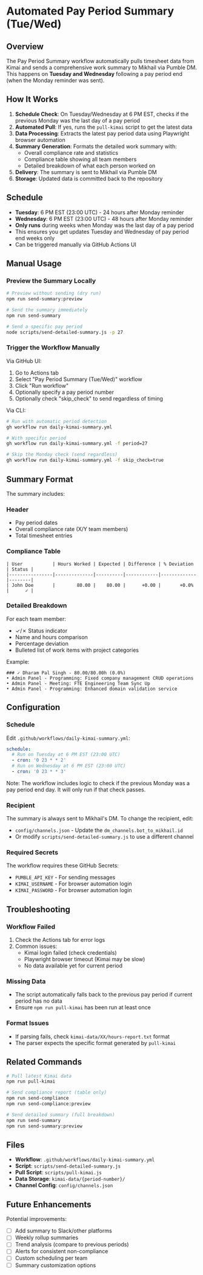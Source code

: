 # Automated Pay Period Summary (Tue/Wed)

## Overview

The Pay Period Summary workflow automatically pulls timesheet data from Kimai and sends a comprehensive work summary to Mikhail via Pumble DM. This happens on **Tuesday and Wednesday** following a pay period end (when the Monday reminder was sent).

## How It Works

1. **Schedule Check**: On Tuesday/Wednesday at 6 PM EST, checks if the previous Monday was the last day of a pay period
2. **Automated Pull**: If yes, runs the `pull-kimai` script to get the latest data
3. **Data Processing**: Extracts the latest pay period data using Playwright browser automation
4. **Summary Generation**: Formats the detailed work summary with:
   - Overall compliance rate and statistics
   - Compliance table showing all team members
   - Detailed breakdown of what each person worked on
5. **Delivery**: The summary is sent to Mikhail via Pumble DM
6. **Storage**: Updated data is committed back to the repository

## Schedule

- **Tuesday**: 6 PM EST (23:00 UTC) - 24 hours after Monday reminder
- **Wednesday**: 6 PM EST (23:00 UTC) - 48 hours after Monday reminder
- **Only runs** during weeks when Monday was the last day of a pay period
- This ensures you get updates Tuesday and Wednesday of pay period end weeks only
- Can be triggered manually via GitHub Actions UI

## Manual Usage

### Preview the Summary Locally

```bash
# Preview without sending (dry run)
npm run send-summary:preview

# Send the summary immediately
npm run send-summary

# Send a specific pay period
node scripts/send-detailed-summary.js -p 27
```

### Trigger the Workflow Manually

Via GitHub UI:
1. Go to Actions tab
2. Select "Pay Period Summary (Tue/Wed)" workflow
3. Click "Run workflow"
4. Optionally specify a pay period number
5. Optionally check "skip_check" to send regardless of timing

Via CLI:
```bash
# Run with automatic period detection
gh workflow run daily-kimai-summary.yml

# With specific period
gh workflow run daily-kimai-summary.yml -f period=27

# Skip the Monday check (send regardless)
gh workflow run daily-kimai-summary.yml -f skip_check=true
```

## Summary Format

The summary includes:

### Header
- Pay period dates
- Overall compliance rate (X/Y team members)
- Total timesheet entries

### Compliance Table
```
| User           | Hours Worked | Expected | Difference | % Deviation | Status |
|----------------|--------------|----------|------------|-------------|--------|
| John Doe       |        80.00 |    80.00 |      +0.00 |       +0.0% |      ✓ |
```

### Detailed Breakdown
For each team member:
- ✓/✗ Status indicator
- Name and hours comparison
- Percentage deviation
- Bulleted list of work items with project categories

Example:
```
### ✓ Dharam Pal Singh - 80.00/80.00h (0.0%)
• Admin Panel - Programming: Fixed company management CRUD operations
• Admin Panel - Meeting: FTE Engineering Team Sync Up
• Admin Panel - Programming: Enhanced domain validation service
```

## Configuration

### Schedule
Edit `.github/workflows/daily-kimai-summary.yml`:
```yaml
schedule:
  # Run on Tuesday at 6 PM EST (23:00 UTC)
  - cron: '0 23 * * 2'
  # Run on Wednesday at 6 PM EST (23:00 UTC)
  - cron: '0 23 * * 3'
```

Note: The workflow includes logic to check if the previous Monday was a pay period end day. It will only run if that check passes.

### Recipient
The summary is always sent to Mikhail's DM. To change the recipient, edit:
- `config/channels.json` - Update the `dm_channels.bot_to_mikhail.id`
- Or modify `scripts/send-detailed-summary.js` to use a different channel

### Required Secrets

The workflow requires these GitHub Secrets:
- `PUMBLE_API_KEY` - For sending messages
- `KIMAI_USERNAME` - For browser automation login
- `KIMAI_PASSWORD` - For browser automation login

## Troubleshooting

### Workflow Failed
1. Check the Actions tab for error logs
2. Common issues:
   - Kimai login failed (check credentials)
   - Playwright browser timeout (Kimai may be slow)
   - No data available yet for current period

### Missing Data
- The script automatically falls back to the previous pay period if current period has no data
- Ensure `npm run pull-kimai` has been run at least once

### Format Issues
- If parsing fails, check `kimai-data/XX/hours-report.txt` format
- The parser expects the specific format generated by `pull-kimai`

## Related Commands

```bash
# Pull latest Kimai data
npm run pull-kimai

# Send compliance report (table only)
npm run send-compliance
npm run send-compliance:preview

# Send detailed summary (full breakdown)
npm run send-summary
npm run send-summary:preview
```

## Files

- **Workflow**: `.github/workflows/daily-kimai-summary.yml`
- **Script**: `scripts/send-detailed-summary.js`
- **Pull Script**: `scripts/pull-kimai.js`
- **Data Storage**: `kimai-data/{period-number}/`
- **Channel Config**: `config/channels.json`

## Future Enhancements

Potential improvements:
- [ ] Add summary to Slack/other platforms
- [ ] Weekly rollup summaries
- [ ] Trend analysis (compare to previous periods)
- [ ] Alerts for consistent non-compliance
- [ ] Custom scheduling per team
- [ ] Summary customization options
